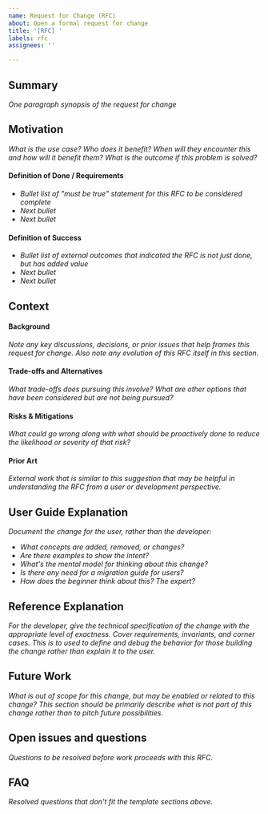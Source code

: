 ```yaml
---
name: Request for Change (RFC)
about: Open a formal request for change
title: '[RFC] '
labels: rfc
assignees: ''

---
```


## Summary

_One paragraph synopsis of the request for change_

## Motivation

_What is the use case? Who does it benefit? When will they encounter this and how will it benefit them? What is the outcome if this problem is solved?_

#### Definition of Done / Requirements

* _Bullet list of "must be true" statement for this RFC to be considered complete_
* _Next bullet_
* _Next bullet_

#### Definition of Success

* _Bullet list of external outcomes that indicated the RFC is not just done, but has added value_
* _Next bullet_
* _Next bullet_

## Context

#### Background

_Note any key discussions, decisions, or prior issues that help frames this request for change. Also note any evolution of this RFC itself in this section._

#### Trade-offs and Alternatives

_What trade-offs does pursuing this involve? What are other options that have been considered but are not being pursued?_

#### Risks & Mitigations

_What could go wrong _along with_ what should be proactively done to reduce the likelihood or severity of that risk?_

#### Prior Art

_External work that is similar to this suggestion that may be helpful in understanding the RFC from a user or development perspective._

## User Guide Explanation

_Document the change for the user, rather than the developer:_

* _What concepts are added, removed, or changes?_
* _Are there examples to show the intent?_
* _What's the mental model for thinking about this change?_
* _Is there any need for a migration guide for users?_
* _How does the beginner think about this? The expert?_

## Reference Explanation

_For the developer, give the technical specification of the change with the appropriate level of exactness. Cover requirements, invariants, and corner cases. This is to used to define and debug the behavior for those building the change rather than explain it to the user._

## Future Work

_What is out of scope for this change, but may be enabled or related to this change? This section should be primarily describe what is _not_ part of this change rather than to pitch future possibilities._

## Open issues and questions

_Questions to be resolved before work proceeds with this RFC._

## FAQ

_Resolved questions that don't fit the template sections above._

